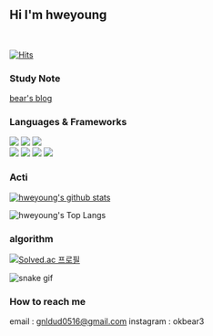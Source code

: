 ## Hi I'm hweyoung 
<br>

[![Hits](https://hits.seeyoufarm.com/api/count/incr/badge.svg?url=https%3A%2F%2Fgithub.com%2Fhweyoung&count_bg=%23D785EB&title_bg=%23901892&icon=&icon_color=%23E7E7E7&title=hits&edge_flat=false)](https://hits.seeyoufarm.com)

### Study Note
<a href="https://okbear3.tistory.com/">bear's blog</a>


### Languages & Frameworks
<div>
  <img src="https://img.shields.io/badge/java-007396?style=for-the-badge&logo=java&logoColor=white">
  <img src="https://img.shields.io/badge/python-3776AB?style=for-the-badge&logo=python&logoColor=white">
  <img src="https://img.shields.io/badge/c++-00599C?style=for-the-badge&logo=c%2B%2B&logoColor=white">
  <br>
  <img src="https://img.shields.io/badge/mysql-4479A1?style=for-the-badge&logo=mysql&logoColor=white">
  <img src="https://img.shields.io/badge/spring-6DB33F?style=for-the-badge&logo=spring&logoColor=white">
  <img src="https://img.shields.io/badge/github-181717?style=for-the-badge&logo=github&logoColor=white">
  <img src="https://img.shields.io/badge/linux-FCC624?style=for-the-badge&logo=linux&logoColor=black">
</div>

### Acti
[![hweyoung's github stats](https://github-readme-stats.vercel.app/api?username=hweyoung)](https://github.com/anuraghazra/github-readme-stats)

![hweyoung's Top Langs](https://github-readme-stats.vercel.app/api/top-langs?username=hweyoung&layout=compact&theme=dracula)


### algorithm
[![Solved.ac
프로필](http://mazassumnida.wtf/api/v2/generate_badge?boj=okbear3)](https://solved.ac/okbear3)


![snake gif](https://github.com/hweyoung/hweyoung/blob/output/github-contribution-grid-snake.gif)


### How to reach me
email : gnldud0516@gmail.com
instagram : okbear3
